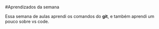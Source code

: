 #Aprendizados da semana 

Essa semana de aulas aprendi os comandos do **git**, e também aprendi um pouco sobre vs code. 